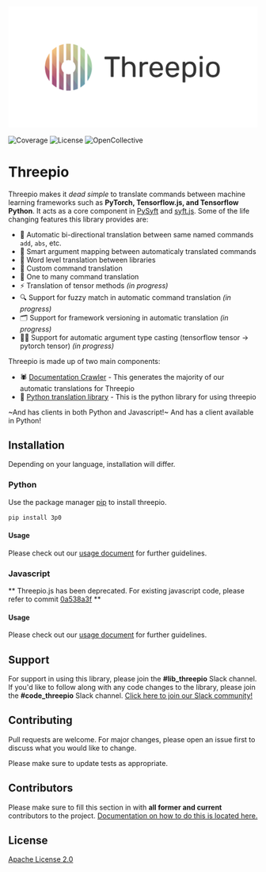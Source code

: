 ![Threepio logo](/threepio.png)

![Coverage](https://img.shields.io/codecov/c/github/OpenMined/threepio)
![License](https://img.shields.io/github/license/OpenMined/threepio)
![OpenCollective](https://img.shields.io/opencollective/all/openmined)

# Threepio

Threepio makes it _dead simple_ to translate commands between machine learning frameworks such as **PyTorch, Tensorflow.js, and Tensorflow Python**.
It acts as a core component in [PySyft](https://github.com/OpenMined/PySyft) and [syft.js](https://github.com/OpenMined/syft.js).
Some of the life changing features this library provides are:

 - :robot: Automatic bi-directional translation between same named commands `add`, `abs`, etc.
 - :brain: Smart argument mapping between automaticaly translated commands
 - :repeat: Word level translation between libraries
 - :wrench: Custom command translation
 - :herb: One to many command translation
 - :zap: Translation of tensor methods _(in progress)_
 - :mag: Support for fuzzy match in automatic command translation _(in progress)_
 - :card_index_dividers: Support for framework versioning in automatic translation _(in progress)_
 - :mage_man: Support for automatic argument type casting (tensorflow tensor -> pytorch tensor) _(in progress)_

Threepio is made up of two main components:
- :spider: [Documentation Crawler](/docs-crawler) - This generates the majority of our automatic translations for Threepio
- :snake: [Python translation library](/pythreepio) - This is the python library for using threepio

~And has clients in both Python and Javascript!~
And has a client available in Python!

## Installation

Depending on your language, installation will differ.

### Python
Use the package manager [pip](https://pip.pypa.io/en/stable/) to install threepio.

```bash
pip install 3p0
```

#### Usage

Please check out our [usage document](/pythreepio/README.md) for further guidelines.

### Javascript
** Threepio.js has been deprecated. For existing javascript code, please refer to commit [0a538a3f](https://github.com/OpenMined/Threepio/commit/0a538a3f1ed70b39be541766211f6b84e2136fc3) **

#### Usage

Please check out our [usage document](/js/README.md) for further guidelines.

## Support

For support in using this library, please join the **#lib_threepio** Slack channel. If you'd like to follow along with any code changes to the library, please join the **#code_threepio** Slack channel. [Click here to join our Slack community!](https://slack.openmined.org)

## Contributing
Pull requests are welcome. For major changes, please open an issue first to discuss what you would like to change.

Please make sure to update tests as appropriate.

## Contributors

Please make sure to fill this section in with **all former and current** contributors to the project. [Documentation on how to do this is located here.](https://github.com/all-contributors/all-contributors)

## License
[Apache License 2.0](https://choosealicense.com/licenses/apache-2.0/)
